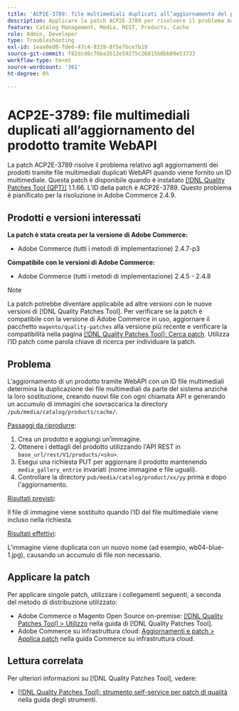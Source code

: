 ```yaml
---
title: 'ACP2E-3789: file multimediali duplicati all’aggiornamento del prodotto tramite WebAPI'
description: Applicare la patch ACP2E-3789 per risolvere il problema Adobe Commerce, in cui vengono aggiornati i prodotti tramite file multimediali duplicati WebAPI quando viene fornito un ID multimediale.
feature: Catalog Management, Media, REST, Products, Cache
role: Admin, Developer
type: Troubleshooting
exl-id: 1eaa8ed0-fde6-47c4-9339-8f5e7bce7b19
source-git-commit: f82dcd6c76ba3512e59275c26815b6bb89e53733
workflow-type: tm+mt
source-wordcount: '361'
ht-degree: 0%

---
```


# ACP2E-3789: file multimediali duplicati all’aggiornamento del prodotto tramite WebAPI

La patch ACP2E-3789 risolve il problema relativo agli aggiornamenti dei prodotti tramite file multimediali duplicati WebAPI quando viene fornito un ID multimediale. Questa patch è disponibile quando è installato [[!DNL Quality Patches Tool (QPT)]](/help/tools/quality-patches-tool/quality-patches-tool-to-self-serve-quality-patches.md) 1.1.66. L’ID della patch è ACP2E-3789. Questo problema è pianificato per la risoluzione in Adobe Commerce 2.4.9.

## Prodotti e versioni interessati

**La patch è stata creata per la versione di Adobe Commerce:**

* Adobe Commerce (tutti i metodi di implementazione) 2.4.7-p3

**Compatibile con le versioni di Adobe Commerce:**

* Adobe Commerce (tutti i metodi di implementazione) 2.4.5 - 2.4.8

>[!NOTE]
>
>La patch potrebbe diventare applicabile ad altre versioni con le nuove versioni di [!DNL Quality Patches Tool]. Per verificare se la patch è compatibile con la versione di Adobe Commerce in uso, aggiornare il pacchetto `magento/quality-patches` alla versione più recente e verificare la compatibilità nella pagina [[!DNL Quality Patches Tool]: Cerca patch](https://experienceleague.adobe.com/tools/commerce-quality-patches/index.html?lang=it). Utilizza l’ID patch come parola chiave di ricerca per individuare la patch.

## Problema

L&#39;aggiornamento di un prodotto tramite WebAPI con un ID file multimediali determina la duplicazione dei file multimediali da parte del sistema anziché la loro sostituzione, creando nuovi file con ogni chiamata API e generando un accumulo di immagini che sovraccarica la directory `/pub/media/catalog/products/cache/`.

<u>Passaggi da riprodurre</u>:

1. Crea un prodotto e aggiungi un’immagine.
1. Ottenere i dettagli del prodotto utilizzando l&#39;API REST in `base_url/rest/V1/products/<sku>`.
1. Esegui una richiesta PUT per aggiornare il prodotto mantenendo `media_gallery_entrie` invariati (nome immagine e file uguali).
1. Controllare la directory `pub/media/catalog/product/xx/yy` prima e dopo l&#39;aggiornamento.

<u>Risultati previsti</u>:

Il file di immagine viene sostituito quando l’ID del file multimediale viene incluso nella richiesta.

<u>Risultati effettivi</u>:

L’immagine viene duplicata con un nuovo nome (ad esempio, wb04-blue-1.jpg), causando un accumulo di file non necessario.

## Applicare la patch

Per applicare singole patch, utilizzare i collegamenti seguenti, a seconda del metodo di distribuzione utilizzato:

* Adobe Commerce o Magento Open Source on-premise: [[!DNL Quality Patches Tool] > Utilizzo](/help/tools/quality-patches-tool/usage.md) nella guida di [!DNL Quality Patches Tool].
* Adobe Commerce su infrastruttura cloud: [Aggiornamenti e patch > Applica patch](https://experienceleague.adobe.com/docs/commerce-cloud-service/user-guide/develop/upgrade/apply-patches.html?lang=it) nella guida Commerce su infrastruttura cloud.

## Lettura correlata

Per ulteriori informazioni su [!DNL Quality Patches Tool], vedere:

* [[!DNL Quality Patches Tool]: strumento self-service per patch di qualità](/help/tools/quality-patches-tool/quality-patches-tool-to-self-serve-quality-patches.md) nella guida degli strumenti.
